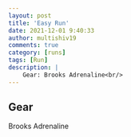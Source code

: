 ```yaml
---
layout: post
title: 'Easy Run'
date: 2021-12-01 9:40:33
author: multishiv19
comments: true
category: [runs]
tags: [Run]
description: |
    Gear: Brooks Adrenaline<br/>
---
```


## Gear
Brooks Adrenaline



<div width='100%' class='strava-embed-placeholder' data-embed-type='activity' data-embed-id='6331684403'></div>
<script src='https://strava-embeds.com/embed.js'></script>
